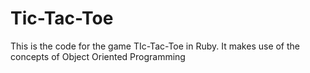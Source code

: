 # Tic-Tac-Toe
This is the code for the game TIc-Tac-Toe in Ruby. It makes use of the concepts of Object Oriented Programming
